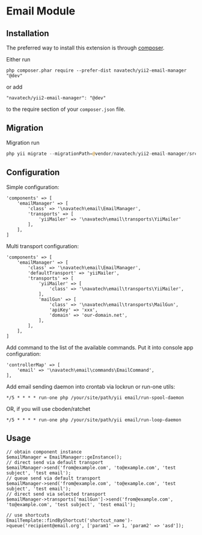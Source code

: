 # Email Module #

## Installation ##

The preferred way to install this extension is through [composer](http://getcomposer.org/download/).

Either run

```
php composer.phar require --prefer-dist navatech/yii2-email-manager "@dev"
```

or add

```
"navatech/yii2-email-manager": "@dev"
```

to the require section of your `composer.json` file.

## Migration ##

Migration run

```php
php yii migrate --migrationPath=@vendor/navatech/yii2-email-manager/src/migrations
```

## Configuration ##

Simple configuration:

    'components' => [
        'emailManager' => [
            'class' => '\navatech\email\EmailManager',
            'transports' => [
                'yiiMailer' => '\navatech\email\transports\YiiMailer'
            ],
        ],
    ]

Multi transport configuration:

    'components' => [
        'emailManager' => [
            'class' => '\navatech\email\EmailManager',
            'defaultTransport' => 'yiiMailer',
            'transports' => [
                'yiiMailer' => [
                    'class' => '\navatech\email\transports\YiiMailer',
                ],
                'mailGun' => [
                    'class' => '\navatech\email\transports\MailGun',
                    'apiKey' => 'xxx',
                    'domain' => 'our-domain.net',
                ],
            ],
        ],
    ]

Add command to the list of the available commands. Put it into console app configuration:

    'controllerMap' => [
        'email' => '\navatech\email\commands\EmailCommand',
    ],

Add email sending daemon into crontab via lockrun or run-one utils:

    */5 * * * * run-one php /your/site/path/yii email/run-spool-daemon

OR, if you will use cboden/ratchet

    */5 * * * * run-one php /your/site/path/yii email/run-loop-daemon

## Usage ##

    // obtain component instance
    $emailManager = EmailManager::geInstance();
    // direct send via default transport
    $emailManager->send('from@example.com', 'to@example.com', 'test subject', 'test email');
    // queue send via default transport
    $emailManager->send('from@example.com', 'to@example.com', 'test subject', 'test email');
    // direct send via selected transport
    $emailManager->transports['mailGun']->send('from@example.com', 'to@example.com', 'test subject', 'test email');
    
    // use shortcuts
    EmailTemplate::findByShortcut('shortcut_name')->queue('recipient@email.org', ['param1' => 1, 'param2' => 'asd']);

